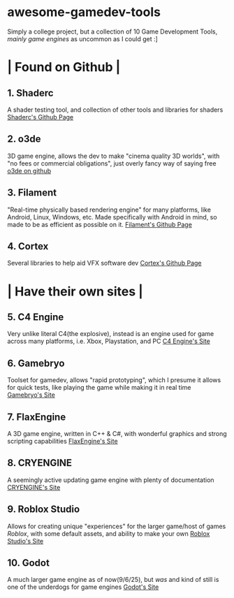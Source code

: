 # awesome-gamedev-tools
Simply a college project, but a collection of 10 Game Development Tools, _mainly game engines_ as uncommon as I could get :]

# | Found on Github |
## 1. Shaderc
A shader testing tool, and collection of other tools and libraries for shaders
[Shaderc's Github Page](github.com/google/shaderc)

## 2. o3de
3D game engine, allows the dev to make "cinema quality 3D worlds", with "no fees or commercial obligations", just overly fancy way of saying free
[o3de on github](github.com/o3de/o3de)

## 3. Filament
"Real-time physically based rendering engine" for many platforms, like Android, Linux, Windows, etc. Made specifically with Android in mind, so made to be as efficient as possible on it.
[Filament's Github Page](github.com/google/filament)

## 4. Cortex
Several libraries to help aid VFX software dev
[Cortex's Github Page](github.com/ImageEngine/cortex)

# | Have their own sites |

## 5. C4 Engine
Very unlike literal C4(the explosive), instead is an engine used for game across many platforms, i.e. Xbox, Playstation, and PC
[C4 Engine's Site](c4engine.com)

## 6. Gamebryo
Toolset for gamedev, allows "rapid prototyping", which I presume it allows for quick tests, like playing the game while making it in real time
[Gamebryo's Site](www.gamebryo.com)

## 7. FlaxEngine
A 3D game engine, written in C++ & C#, with wonderful graphics and strong scripting capabilities
[FlaxEngine's Site](www.flaxengine.com)

## 8. CRYENGINE
A seemingly active updating game engine with plenty of documentation
[CRYENGINE's Site](cryengine.com)

## 9. Roblox Studio
Allows for creating unique "experiences" for the larger game/host of games *Roblox*, with some default assets, and ability to make your own
[Roblox Studio's Site](create.roblox.com/landing)

## 10. Godot
A much larger game engine as of now(9/6/25), but *was* and kind of still is one of the underdogs for game engines
[Godot's Site](godotengine.org)
